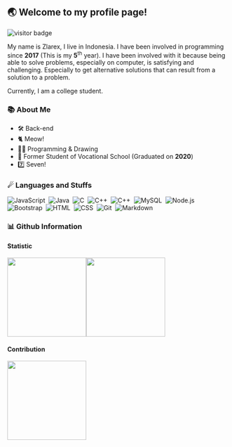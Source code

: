 ## 🌏 Welcome to my profile page!
<img src="https://visitor-badge.laobi.icu/badge?page_id=zlarex.visitor-badge" alt="visitor badge"/>

My name is Zlarex, I live in Indonesia. I have been involved in programming since **2017** (This is my **5**<sup>th</sup> year). I have been involved with it because being able to solve problems, especially on computer, is satisfying and challenging. Especially to get alternative solutions that can result from a solution to a problem.

Currently, I am a college student.

### 📚 About Me
- 🛠 Back-end
- 🐈 Meow!
- 👨‍💻 Programming & Drawing
- 🚩 Former Student of Vocational School (Graduated on **2020**)
- 7️⃣ Seven!

### ☄ Languages and Stuffs
![JavaScript](https://img.shields.io/badge/-JavaScript-05122A?style=flat&logo=javascript)&nbsp;
![Java](https://img.shields.io/badge/-Java-05122A?style=flat&logo=Java&logoColor=FFA518)&nbsp;
![C](https://img.shields.io/badge/-C-05122A?style=flat&logo=C&logoColor=A8B9CC)&nbsp;
![C++](https://img.shields.io/badge/-C++-05122A?style=flat&logo=C%2B%2B&logoColor=00599C)&nbsp;
![C++](https://img.shields.io/badge/-PHP-05122A?style=flat&logo=PHP&logoColor=00599C)&nbsp;
![MySQL](https://img.shields.io/badge/-MySQL-05122A?style=flat&logo=mysql&logoColor=white)&nbsp;
![Node.js](https://img.shields.io/badge/-Node.js-05122A?style=flat&logo=node.js)&nbsp;
![Bootstrap](https://img.shields.io/badge/-Bootstrap-05122A?style=flat&logo=bootstrap&logoColor=563D7C)&nbsp;
![HTML](https://img.shields.io/badge/-HTML-05122A?style=flat&logo=HTML5)&nbsp;
![CSS](https://img.shields.io/badge/-CSS-05122A?style=flat&logo=CSS3&logoColor=1572B6)&nbsp;
![Git](https://img.shields.io/badge/-Git-05122A?style=flat&logo=git)&nbsp;
![Markdown](https://img.shields.io/badge/-Markdown-05122A?style=flat&logo=markdown)&nbsp;

### 📊 Github Information
#### Statistic
<img height="180em" src="https://github-readme-stats.vercel.app/api?username=zlarex&show_icons=true&hide_border=true&&count_private=true&include_all_commits=true" /><img height="180em" src="https://github-readme-stats.vercel.app/api/top-langs/?username=zlarex&exclude_repo=KNN-Image-Classification&show_icons=true&hide_border=true&layout=compact&langs_count=8"/>
#### Contribution
<img height="180em" src="https://github-readme-streak-stats.herokuapp.com/?user=zlarex&hide_border=true" />
